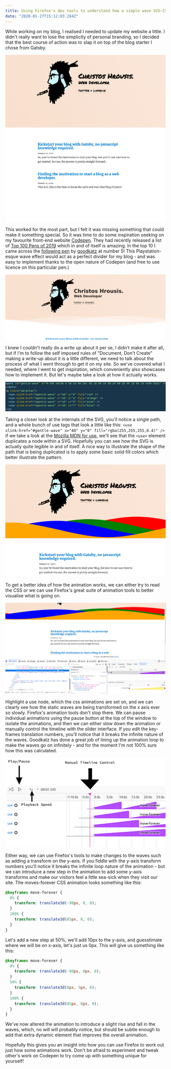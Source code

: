 ```yaml
---
title: Using Firefox's dev tools to understand how a simple wave SVG-CSS animation works.
date: "2020-01-27T15:12:03.284Z"
---
```


While working on my blog, I realised I needed to update my website a little. I didn't really want to lose the simplicity of personal branding, so I decided that the best course of action was to slap it on top of the blog starter I chose from Gatsby.

![How this blog looks without waves.](./no-wave.png)

This worked for the most part, but I felt it was missing something that could make it something special. So it was time to do some inspiration seeking on my favourite front-end website [Codepen](https://codepen.io/). They had recently released a list of [Top 100 Pens of 2019](https://codepen.io/2019/popular/pens) which in and of itself is amazing. In the top 10 I came across the [following pen](https://codepen.io/goodkatz/pen/LYPGxQz) by [goodkatz](https://codepen.io/goodkatz) at number 5! This Playstation-esque wave effect would act as a perfect divider for my blog - and was easy to implement thanks to the open nature of Codepen (and free to use licence on this particular pen.)

![How this blog looks with the waves!](./layout.png)

I knew I couldn't really do a write up about it per se, I didn't make it after all, but if I'm to follow the self imposed rules of "Document, Don't Create" making a write-up about it is a little different, we need to talk about the process of what I went through to get it on my site. So we've covered what I needed, where I went to get inspiration, which conveniently also showcases how to implement it. But let's maybe take a look at how it actually works.

![Review of the way the main parts of the SVG look](./core.png)

Taking a closer look at the internals of the SVG, you'll notice a single path, and a whole bunch of use tags that look a little like this: `<use xlink:href="#gentle-wave" x="48" y="0" fill="rgba(255,255,255,0.4)" />` if we take a look at the [Mozilla MDN for use](https://developer.mozilla.org/en-US/docs/Web/SVG/Element/use), we'll see that the `<use>` element duplicates a node within a SVG. Hopefully you can see how the SVG is actually quite legible in and of itself. A nice way to illustrate the shape of the path that is being duplicated is to apply some basic solid fill colors which better illustrate the pattern.

![Wave animation with colors](./color-waves.png)

To get a better idea of how the animation works, we can either try to read the CSS or we can use Firefox's great suite of animation tools to better visualise what is going on.

![Firefox animation tools in the context of the waves animation in this blog.](./firefox-animation-tools.png)

Highlight a use node, which the css animations are set on, and we can clearly see how the static waves are being transformed on the x axis ever so slowly. Firefox's animation tools don't stop there. We can pause individual animations using the pause button at the top of the window to isolate the animations, and then we can either slow down the animation or manually control the timeline with the slider interface. If you edit the key-frames translation numbers, you'll notice that it breaks the infinite nature of the waves. Goodkatz has done a great job of lining up the animation loop to make the waves go on infinitely - and for the moment I'm not 100% sure how this was calculated.

![Firefox animation tools with highlights of most useful controls.](./firefox-animation-controls-explanation.png)

Either way, we can use Firefox's tools to make changes to the waves such as adding a transform on the y-axis. If you fiddle with the y-axis transform numbers you'll notice it breaks the infinite loop nature of the animation - but we can introduce a new step in the animation to add some y-axis transforms and make our visitors feel a little sea-sick when they visit our site. The moves-forever CSS animation looks something like this:

```css
@keyframes move-forever {
  0% {
    transform: translate3d(-90px, 0, 0);
  }
  100% {
    transform: translate3d(85px, 0, 0);
  }
}
```

Let's add a new step at 50%, we'll add 10px to the y-axis, and guesstimate where we will be on x-axis, let's just us 0px. This will give us something like this:

```css
@keyframes move-forever {
  0% {
    transform: translate3d(-90px, 0px, 0);
  }
  50% {
    transform: translate3d(0px, 5px, 0);
  }
  100% {
    transform: translate3d(85px, 0px, 0);
  }
}
```

We've now altered the animation to introduce a slight rise and fall in the waves, which, no will will probably notice, but should be subtle enough to add that extra dynamic element that improves the overall animation.

Hopefully this gives you an insight into how you can use Firefox to work out just how some animations work. Don't be afraid to experiment and tweak other's work on Codepen to try come up with something unique for yourself!
